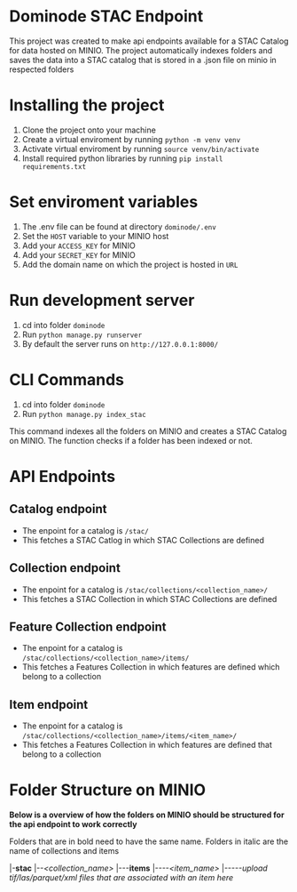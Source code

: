 # Dominode STAC Endpoint

This project was created to make api endpoints available for a STAC Catalog for data hosted on MINIO. The project automatically indexes folders and saves the data into a STAC catalog that is stored in a .json file on minio in respected folders

# Installing the project

1. Clone the project onto your machine
2. Create a virtual enviroment by running `python -m venv venv`
3. Activate virtual enviroment by running `source venv/bin/activate`
4. Install required python libraries by running `pip install requirements.txt`

# Set enviroment variables

1. The .env file can be found at directory `dominode/.env`
2. Set the `HOST` variable to your MINIO host
3. Add your `ACCESS_KEY` for MINIO
4. Add your `SECRET_KEY` for MINIO
5. Add the domain name on which the project is hosted in `URL`

# Run development server

1. cd into folder `dominode`
2. Run `python manage.py runserver`
3. By default the server runs on `http://127.0.0.1:8000/`

# CLI Commands

1. cd into folder `dominode`
2. Run `python manage.py index_stac`

This command indexes all the folders on MINIO and creates a STAC Catalog on MINIO. The function checks if a folder has been indexed or not.

# API Endpoints

## Catalog endpoint

- The enpoint for a catalog is `/stac/`
- This fetches a STAC Catlog in which STAC Collections are defined

## Collection endpoint

- The enpoint for a catalog is `/stac/collections/<collection_name>/`
- This fetches a STAC Collection in which STAC Collections are defined

## Feature Collection endpoint

- The enpoint for a catalog is `/stac/collections/<collection_name>/items/`
- This fetches a Features Collection in which features are defined which belong to a collection

## Item endpoint

- The enpoint for a catalog is `/stac/collections/<collection_name>/items/<item_name>/`
- This fetches a Features Collection in which features are defined that belong to a collection

# Folder Structure on MINIO

**Below is a overview of how the folders on MINIO should be structured for the api endpoint to work correctly**

Folders that are in bold need to have the same name. Folders in italic are the name of collections and items

|-**stac**
|--*<collection_name>*
|---**items**
|----*<item_name>*
|-----*upload tif/las/parquet/xml files that are associated with an item here*


